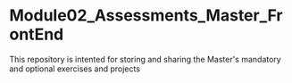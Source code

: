 # Module02_Assessments_Master_FrontEnd
This repository is intented for storing and sharing the Master's mandatory and optional exercises and projects
